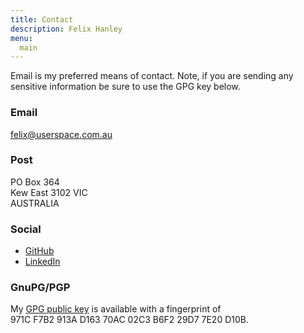 ```yaml
---
title: Contact
description: Felix Hanley
menu:
  main
---
```


Email is my preferred means of contact. Note, if you are sending any sensitive
information be sure to use the GPG key below.

### Email


[felix@userspace.com.au](mailto:felix@userspace.com.au)

### Post

PO Box 364  
Kew East 3102 VIC  
AUSTRALIA

### Social

- [GitHub](https://github.com/felix)
- [LinkedIn](https://www.linkedin.com/in/felix-hanley/)

### GnuPG/PGP

My [GPG public
key](https://keys.openpgp.org/vks/v1/by-fingerprint/971CF7B2913AD16370AC02C3B6F229D77E20D10B) is
available with a fingerprint of  
971C&nbsp;F7B2&nbsp;913A&nbsp;D163&nbsp;70AC 02C3&nbsp;B6F2&nbsp;29D7&nbsp;7E20&nbsp;D10B.
